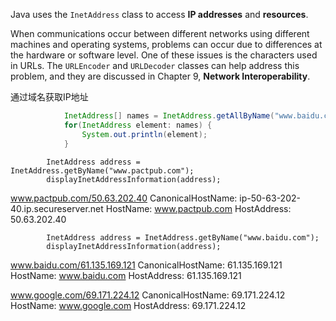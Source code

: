 
Java uses the `InetAddress` class to access **IP addresses** and **resources**.

When communications occur between different networks using different machines and operating systems, problems can occur due to differences at the hardware or software level. One of these issues is the characters used in URLs. The `URLEncoder` and `URLDecoder` classes can help address this problem, and they are discussed in Chapter 9, **Network Interoperability**.



通过域名获取IP地址

```java
            InetAddress[] names = InetAddress.getAllByName("www.baidu.com");
            for(InetAddress element: names) {
                System.out.println(element);
            }
```

            InetAddress address = InetAddress.getByName("www.pactpub.com");
            displayInetAddressInformation(address);

www.pactpub.com/50.63.202.40
CanonicalHostName: ip-50-63-202-40.ip.secureserver.net
HostName: www.pactpub.com
HostAddress: 50.63.202.40


            InetAddress address = InetAddress.getByName("www.baidu.com");
            displayInetAddressInformation(address);

www.baidu.com/61.135.169.121
CanonicalHostName: 61.135.169.121
HostName: www.baidu.com
HostAddress: 61.135.169.121

www.google.com/69.171.224.12
CanonicalHostName: 69.171.224.12
HostName: www.google.com
HostAddress: 69.171.224.12

